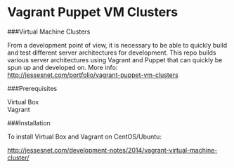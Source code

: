Vagrant Puppet VM Clusters
===

###Virtual Machine Clusters

From a development point of view, it is necessary to be able to quickly build and test different server architectures for development.  This repo builds various server architectures using Vagrant and Puppet that can quickly be spun up and developed on.  More info: http://jessesnet.com/portfolio/vagrant-puppet-vm-clusters

###Prerequisites

Virtual Box  
Vagrant  

###Installation

To install Virtual Box and Vagrant on CentOS/Ubuntu:

http://jessesnet.com/development-notes/2014/vagrant-virtual-machine-cluster/


